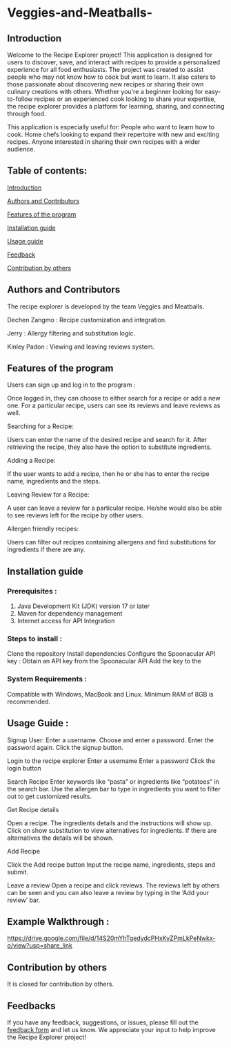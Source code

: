 # Veggies-and-Meatballs-

## Introduction 
Welcome to the Recipe Explorer project! This application is designed for users to discover, save, and interact with recipes to provide a personalized experience for all food enthusiasts.
The project was created to assist people who may not know how to cook but want to learn. It also caters to those passionate about discovering new recipes or sharing their own culinary creations with others. Whether you're a beginner looking for easy-to-follow recipes or an experienced cook looking to share your expertise, the recipe explorer provides a platform for learning, sharing, and connecting through food.

This application is especially useful for:
People who want to learn how to cook.
Home chefs looking to expand their repertoire with new and exciting recipes.
Anyone interested in sharing their own recipes with a wider audience.

## Table of contents:

[Introduction](#introduction-)

[Authors and Contributors](#authors-and-contributors-)

[Features of the program](#features-of-the-program)

[Installation guide](#installation-guide)

[Usage guide](#usage-guide-)

[Feedback](#feedbacks)

[Contribution by others](#contribution-by-others)


## Authors and Contributors 

The recipe explorer is developed by the team Veggies and Meatballs.

Dechen Zangmo : Recipe customization and integration.

Jerry :  Allergy filtering and substitution logic.

Kinley Padon : Viewing and leaving reviews system. 

## Features of the program

Users can sign up and log in to the program : 

Once logged in, they can choose to either search for a recipe or add a new one. For a particular recipe, users can see its reviews and leave reviews as well.

Searching for a Recipe:

Users can enter the name of the desired recipe and search for it.  After retrieving the recipe, they also have the option to substitute ingredients.

Adding a Recipe:

If the user wants to add a recipe, then he or she has to enter the recipe name, ingredients and the steps.

Leaving Review for a Recipe:

A user can leave a review for a particular recipe. He/she would also be able to see reviews left for the recipe by other users.

Allergen friendly recipes:

Users can filter out recipes containing allergens and find substitutions for ingredients if there are any.

## Installation guide
### Prerequisites : 
   1. Java Development Kit (JDK) version 17 or later
   2. Maven for dependency management
   3. Internet access for API Integration

### Steps to install :
Clone the repository
Install dependencies
Configure the Spoonacular API key :
Obtain an API key from the Spoonacular API
Add the key to the



### System Requirements :
Compatible with Windows, MacBook and Linux.
Minimum RAM of 8GB is recommended.

## Usage Guide :

Signup User:
Enter a username.
Choose and enter a password.
Enter the password again.
Click the signup button.

Login to the recipe explorer
Enter a username
Enter a password
Click the login button

Search Recipe
Enter keywords like “pasta” or ingredients like “potatoes” in the search bar.
Use the allergen bar to type in ingredients you want to filter out to get customized results.

Get Recipe details

Open a recipe. The ingredients details and the instructions will show up.
Click on show substitution to view alternatives for ingredients. If there are alternatives the details will be shown.

Add Recipe

Click the Add recipe button
Input the recipe name, ingredients, steps and submit.

Leave a review
Open a recipe and click reviews.
The reviews left by others can be seen and you can also leave a review by typing in the ‘Add your review’ bar.

## Example Walkthrough :
https://drive.google.com/file/d/14S20mYhTgedydcPHxKyZPmLkPeNwkx-o/view?usp=share_link


## Contribution by others
It is closed for contribution by others.

## Feedbacks
If you have any feedback, suggestions, or issues, please fill out the [feedback form](https://docs.google.com/forms/d/e/1FAIpQLSdZwGpdJkFXSiiryjjZhLtxAi-XziSjAF1hAD7vM5OiuhE7hw/viewform?usp=share_link) and let us know. We appreciate your input to help improve the Recipe Explorer project!

